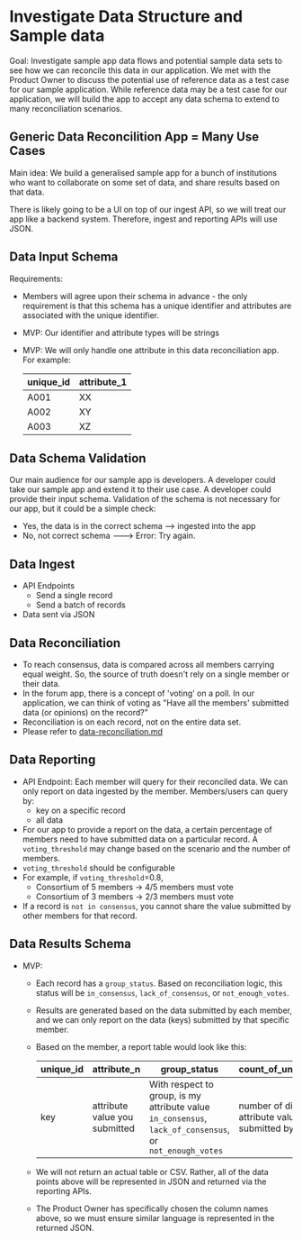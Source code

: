 # Investigate Data Structure and Sample data

Goal: Investigate sample app data flows and potential sample data sets to see how we can reconcile this data in our application. We met with the Product Owner to discuss the potential use of reference data as a test case for our sample application. While reference data may be a test case for our application, we will build the app to accept any data schema to extend to many reconciliation scenarios.

## Generic Data Reconcilition App = Many Use Cases

Main idea: We build a generalised sample app for a bunch of institutions who want to collaborate on some set of data, and share results based on that data.

There is likely going to be a UI on top of our ingest API, so we will treat our app like a backend system. Therefore, ingest and reporting APIs will use JSON.

## Data Input Schema

Requirements:

- Members will agree upon their schema in advance - the only requirement is that this schema has a unique identifier and attributes are associated with the unique identifier.
- MVP: Our identifier and attribute types will be strings
- MVP: We will only handle one attribute in this data reconciliation app. For example:

  | unique_id | attribute_1 |
  | --------- | ----------- |
  | A001      | XX          |
  | A002      | XY          |
  | A003      | XZ          |

## Data Schema Validation

Our main audience for our sample app is developers. A developer could take our sample app and extend it to their use case. A developer could provide their input schema. Validation of the schema is not necessary for our app, but it could be a simple check:

- Yes, the data is in the correct schema --> ingested into the app
- No, not correct schema ---> Error: Try again.

## Data Ingest

- API Endpoints
  - Send a single record
  - Send a batch of records
- Data sent via JSON

## Data Reconciliation

- To reach consensus, data is compared across all members carrying equal weight. So, the source of truth doesn't rely on a single member or their data.
- In the forum app, there is a concept of 'voting' on a poll. In our application, we can think of voting as "Have all the members' submitted data (or opinions) on the record?"
- Reconciliation is on each record, not on the entire data set.
- Please refer to [data-reconciliation.md](./data-reconciliation.md)

## Data Reporting

- API Endpoint: Each member will query for their reconciled data. We can only report on data ingested by the member. Members/users can query by:
  - key on a specific record
  - all data
- For our app to provide a report on the data, a certain percentage of members need to have submitted data on a particular record. A `voting_threshold` may change based on the scenario and the number of members.
- `voting_threshold` should be configurable
- For example, if `voting_threshold`=0.8,
  - Consortium of 5 members -> 4/5 members must vote
  - Consortium of 3 members -> 2/3 members must vote
- If a record is `not in consensus`, you cannot share the value submitted by other members for that record.

## Data Results Schema

- MVP:

  - Each record has a `group_status`. Based on reconciliation logic, this status will be `in_consensus`, `lack_of_consensus`, or `not_enough_votes`.
  - Results are generated based on the data submitted by each member, and we can only report on the data (keys) submitted by that specific member.
  - Based on the member, a report table would look like this:

    | unique_id | attribute_n                   | group_status                                                                                            | count_of_unique_values                                  | members_in_agreement                                              | majority_minority                                                                     |
    | --------- | ----------------------------- | ------------------------------------------------------------------------------------------------------- | ------------------------------------------------------- | ----------------------------------------------------------------- | ------------------------------------------------------------------------------------- |
    | key       | attribute value you submitted | With respect to group, is my attribute value `in_consensus`, `lack_of_consensus`, or `not_enough_votes` | number of different attribute values submitted by group | number of members who agree with the attribute value you provided | are you in the majority or minority with the value provided? (`majority`, `minority`) |

  - We will not return an actual table or CSV. Rather, all of the data points above will be represented in JSON and returned via the reporting APIs.
  - The Product Owner has specifically chosen the column names above, so we must ensure similar language is represented in the returned JSON.
